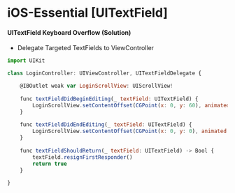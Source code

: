 # iOS-Essential [UITextField]

#### UITextField Keyboard Overflow (Solution)
 - Delegate Targeted TextFields to ViewController

```javascript
import UIKit

class LoginController: UIViewController, UITextFieldDelegate {

    @IBOutlet weak var LoginScrollView: UIScrollView!
    
    func textFieldDidBeginEditing(_ textField: UITextField) {
        LoginScrollView.setContentOffset(CGPoint(x: 0, y: 60), animated: true)
    }
    
    func textFieldDidEndEditing(_ textField: UITextField) {
        LoginScrollView.setContentOffset(CGPoint(x: 0, y: 0), animated: true)
    }
    
    func textFieldShouldReturn(_ textField: UITextField) -> Bool {
        textField.resignFirstResponder()
        return true
    }
    
}
```

